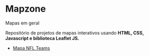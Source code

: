 # Mapzone
 
 Mapas em geral 
 
 Repositório de projetos de mapas interativos usando **HTML, CSS, Javascript e biblioteca Leaflet JS.**
 
 * [Mapa NFL Teams](https://rafaeldgeo.github.io/mapzone/nflteams/index.html) 
 
 
